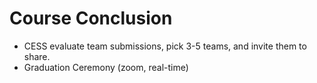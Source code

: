 # Course Conclusion

- CESS evaluate team submissions, pick 3-5 teams, and invite them to share.
- Graduation Ceremony (zoom, real-time)
